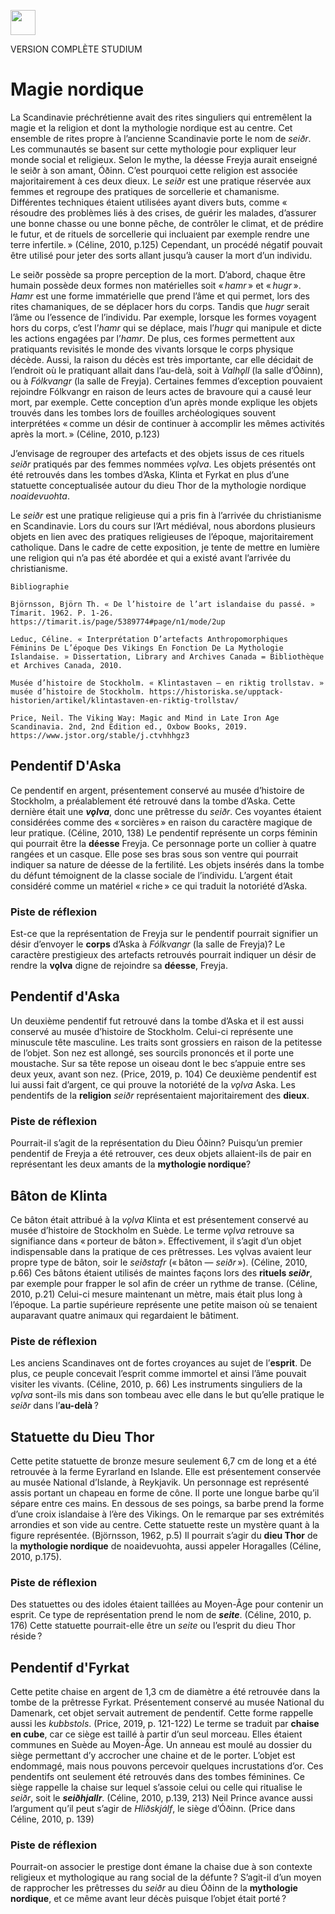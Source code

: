 <a href="https://juncture-digital.org"><img src="https://raw.githubusercontent.com/digitalArtHistory/recits-numeriques/main/images/btn_juncture.svg" style="height:40px"></a>

<param ve-config 
       title="depart" 
       banner="https://historiska.se/wp-content/uploads/2015/09/hedniska_gudar_3_artikel_IMG0024web_artikel.jpg" 
       layout="vertical">

VERSION COMPLÈTE STUDIUM

# Magie nordique

La Scandinavie préchrétienne avait des rites singuliers qui entremêlent la magie et la religion et dont la mythologie nordique est au centre. Cet ensemble de rites propre à l’ancienne Scandinavie porte le nom de *seiðr*. Les communautés se basent sur cette mythologie pour expliquer leur monde social et religieux. Selon le mythe, la déesse Freyja aurait enseigné le seiðr à son amant, Óðinn. C’est pourquoi cette religion est associée majoritairement à ces deux dieux. Le *seiðr* est une pratique réservée aux femmes et regroupe des pratiques de sorcellerie et chamanisme. Différentes techniques étaient utilisées ayant divers buts, comme « résoudre des problèmes liés à des crises, de guérir les malades, d’assurer une bonne chasse ou une bonne pêche, de contrôler le climat, et de prédire le futur, et de rituels de sorcellerie qui incluaient par exemple rendre une terre infertile. » (Céline, 2010, p.125) Cependant, un procédé négatif pouvait être utilisé pour jeter des sorts allant jusqu’à causer la mort d’un individu. 

Le seiðr possède sa propre perception de la mort. D’abord, chaque être humain possède deux formes non matérielles soit « *hamr* » et « *hugr* ». *Hamr* est une forme immatérielle que prend l’âme et qui permet, lors des rites chamaniques, de se déplacer hors du corps. Tandis que *hugr* serait l’âme ou l’essence de l’individu. Par exemple, lorsque les formes voyagent hors du corps, c’est l’*hamr* qui se déplace, mais l’*hugr* qui manipule et dicte les actions engagées par l’*hamr*. De plus, ces formes permettent aux pratiquants revisités le monde des vivants lorsque le corps physique décède. Aussi, la raison du décès est très importante, car elle décidait de l’endroit où le pratiquant allait dans l’au-delà, soit à *Valhǫll* (la salle d’Óðinn), ou à *Fólkvangr* (la salle de Freyja). Certaines femmes d’exception pouvaient rejoindre Fólkvangr en raison de leurs actes de bravoure qui a causé leur mort, par exemple. Cette conception d’un après monde explique les objets trouvés dans les tombes lors de fouilles archéologiques souvent interprétées « comme un désir de continuer à accomplir les mêmes activités après la mort. » (Céline, 2010, p.123) 

J’envisage de regrouper des artefacts et des objets issus de ces rituels *seiðr* pratiqués par des femmes nommées *vǫlva*. Les objets présentés ont été retrouvés dans les tombes d’Aska, Klinta et Fyrkat en plus d’une statuette conceptualisée autour du dieu Thor de la mythologie nordique *noaidevuohta*. 

Le *seiðr* est une pratique religieuse qui a pris fin à l’arrivée du christianisme en Scandinavie. Lors du cours sur l’Art médiéval, nous abordons plusieurs objets en lien avec des pratiques religieuses de l’époque, majoritairement catholique. Dans le cadre de cette exposition, je tente de mettre en lumière une religion qui n’a pas été abordée et qui a existé avant l’arrivée du christianisme. 

```
Bibliographie

Björnsson, Björn Th. « De l’histoire de l’art islandaise du passé. » Tímarit. 1962. P. 1-26. https://timarit.is/page/5389774#page/n1/mode/2up 

Leduc, Céline. « Interprétation D’artefacts Anthropomorphiques Féminins De L’époque Des Vikings En Fonction De La Mythologie Islandaise. » Dissertation, Library and Archives Canada = Bibliothèque et Archives Canada, 2010. 

Musée d’histoire de Stockholm. « Klintastaven – en riktig trollstav. » musée d’histoire de Stockholm. https://historiska.se/upptack-historien/artikel/klintastaven-en-riktig-trollstav/

Price, Neil. The Viking Way: Magic and Mind in Late Iron Age Scandinavia. 2nd, 2nd Edition ed., Oxbow Books, 2019. https://www.jstor.org/stable/j.ctvhhhgz3

```

## Pendentif D'Aska

Ce pendentif en argent, présentement conservé au musée d’histoire de Stockholm, a préalablement été retrouvé dans la tombe d’Aska. Cette dernière était une ***vǫlva***, donc une prêtresse du *seiðr*. Ces voyantes étaient considérées comme des « sorcières » en raison du caractère magique de leur pratique. (Céline, 2010, 138) Le pendentif représente un corps féminin qui pourrait être la **déesse** Freyja. Ce personnage porte un collier à quatre rangées et un casque. Elle pose ses bras sous son ventre qui pourrait indiquer sa nature de déesse de la fertilité. Les objets insérés dans la tombe du défunt témoignent de la classe sociale de l’individu. L’argent était considéré comme un matériel « riche » ce qui traduit la notoriété d’Aska. 
<param ve-graphic 
  url="https://historiska.se/wp-content/uploads/2015/09/hedniska_gudar_3_artikel_IMG0024web_artikel.jpg"
       title="Pendentif d'Aska" />
       
### Piste de réflexion    

Est-ce que la représentation de Freyja sur le pendentif pourrait signifier un désir d’envoyer le **corps** d’Aska à *Fólkvangr* (la salle de Freyja)? Le caractère prestigieux des artefacts retrouvés pourrait indiquer un désir de rendre la **vǫlva** digne de rejoindre sa **déesse**, Freyja. 

## Pendentif d'Aska

Un deuxième pendentif fut retrouvé dans la tombe d’Aska et il est aussi conservé au musée d’histoire de Stockholm. Celui-ci représente une minuscule tête masculine. Les traits sont grossiers en raison de la petitesse de l’objet. Son nez est allongé, ses sourcils prononcés et il porte une moustache. Sur sa tête repose un oiseau dont le bec s’appuie entre ses deux yeux, avant son nez. (Price, 2019, p. 104) Ce deuxième pendentif est lui aussi fait d’argent, ce qui prouve la notoriété de la *vǫlva* Aska. Les pendentifs de la **religion** *seiðr* représentaient majoritairement des **dieux**.  
<param ve-graphic 
  url="https://github.com/digitalArtHistory/recits-numeriques/blob/main/24/Manniskor_med_kontakterweb_artikel.jpg?raw=true" 
  title="Pendentif d'Aska" />
  
### Piste de réflexion  
Pourrait-il s’agit de la représentation du Dieu Óðinn? Puisqu’un premier pendentif de Freyja a été retrouver, ces deux objets allaient-ils de pair en représentant les deux amants de la **mythologie nordique**?
       
## Bâton de Klinta  

Ce bâton était attribué à la *vǫlva* Klinta et est présentement conservé au musée d’histoire de Stockholm en Suède. Le terme *vǫlva* retrouve sa signifiance dans « porteur de bâton ». Effectivement, il s’agit d’un objet indispensable dans la pratique de ces prêtresses. Les vǫlvas avaient leur propre type de bâton, soir le *seiðstafr* (« bâton — *seiðr* »). (Céline, 2010, p.66) Ces bâtons étaient utilisés de maintes façons lors des **rituels *seiðr***, par exemple pour frapper le sol afin de créer un rythme de transe. (Céline, 2010, p.21) Celui-ci mesure maintenant un mètre, mais était plus long à l’époque. La partie supérieure représente une petite maison où se tenaient auparavant quatre animaux qui regardaient le bâtiment.  
<param ve-graphic 
  url="https://historiska.se/wp-content/uploads/2015/04/klintastaven_artikel_541355.jpg" 
  title="Baton Klinta" />

### Piste de réflexion   
Les anciens Scandinaves ont de fortes croyances au sujet de l’**esprit**. De plus, ce peuple concevait l’esprit comme immortel et ainsi l’âme pouvait visiter les vivants. (Céline, 2010, p. 66) Les instruments singuliers de la *vǫlva* sont-ils mis dans son tombeau avec elle dans le but qu’elle pratique le *seiðr* dans l’**au-delà** ? 

## Statuette du Dieu Thor

Cette petite statuette de bronze mesure seulement 6,7 cm de long et a été retrouvée à la ferme Eyrarland en Islande. Elle est présentement conservée au musée National d’Islande, à Reykjavik. Un personnage est représenté assis portant un chapeau en forme de cône. Il porte une longue barbe qu’il sépare entre ces mains. En dessous de ses poings, sa barbe prend la forme d’une croix islandaise à l’ère des Vikings. On le remarque par ses extrémités arrondies et son vide au centre. Cette statuette reste un mystère quant à la figure représentée. (Björnsson, 1962, p.5) Il pourrait s’agir du **dieu Thor** de la **mythologie nordique** de noaidevuohta, aussi appeler Horagalles (Céline, 2010, p.175). 
<param ve-graphic 
  url="https://upload.wikimedia.org/wikipedia/commons/thumb/b/bd/Reykjavik_-_Thor-Figur_1.jpg/800px-Reykjavik_-_Thor-Figur_1.jpg" 
  title="Statuette du Dieu Thor" />
  
### Piste de réflexion   
Des statuettes ou des idoles étaient taillées au Moyen-Âge pour contenir un esprit. Ce type de représentation prend le nom de ***seite***. (Céline, 2010, p. 176) Cette statuette pourrait-elle être un *seite* ou l’esprit du dieu Thor réside ? 
  
## Pendentif d'Fyrkat
  
  Cette petite chaise en argent de 1,3 cm de diamètre a été retrouvée dans la tombe de la prêtresse Fyrkat. Présentement conservé au musée National du Damenark, cet objet servait autrement de pendentif. Cette forme rappelle aussi les *kubbstols*. (Price, 2019, p. 121-122) Le terme se traduit par **chaise en cube**, car ce siège est taillé à partir d’un seul morceau. Elles étaient communes en Suède au Moyen-Âge. Un anneau est moulé au dossier du siège permettant d’y accrocher une chaine et de le porter. L’objet est endommagé, mais nous pouvons percevoir quelques incrustations d’or. Ces pendentifs ont seulement été retrouvés dans des tombes féminines. Ce siège rappelle la chaise sur lequel s’assoie celui ou celle qui ritualise le *seiðr*, soit le ***seiðhjallr***. (Céline, 2010, p.139, 213) Neil Prince avance aussi l’argument qu’il peut s’agir de *Hliðskjálf*, le siège d’Óðinn. (Price dans Céline, 2010, p. 139)
  <param ve-graphic 
  url="https://en.natmus.dk/typo3temp/assets/images/csm_amulet_01_e3cabd11cb_1869d698ed.jpg " 
  title="Pendentif d'Fyrkat" />

### Piste de réflexion   
Pourrait-on associer le prestige dont émane la chaise due à son contexte religieux et mythologique au rang social de la défunte ? S’agit-il d’un moyen de rapprocher les prêtresses du *seiðr* au dieu Óðinn de la **mythologie nordique**, et ce même avant leur décès puisque l’objet était porté ?

